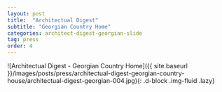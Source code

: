 ```yaml
---
layout: post
title:  "Architectual Digest"
subtitle: "Georgian Country Home"
categories: architect-digest-georgian-slide
tag: press
order: 4
---
```


![Architectual Digest - Georgian Country Home]({{ site.baseurl }}/images/posts/press/architectual-digest-georgian-country-house/architectual-digest-georgian-004.jpg){: .d-block .img-fluid .lazy}
